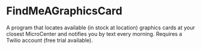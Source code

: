 # FindMeAGraphicsCard
A program that locates available (in stock at location) graphics cards at your closest MicroCenter and notifies you by text every morning.
Requires a Twilio account (free trial available).

